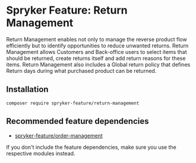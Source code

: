 # Spryker Feature: Return Management

Return Management enables not only to manage the reverse product flow efficiently but to identify opportunities to reduce unwanted returns.
Return Management allows Customers and Back-office users to select items that should be returned, create returns itself and add return reasons for these items. 
Return Management also includes a Global return policy that defines Return days during what purchased product can be returned.

## Installation

```
composer require spryker-feature/return-management
```

## Recommended feature dependencies
- [spryker-feature/order-management](https://github.com/spryker-feature/order-management)

If you don't include the feature dependencies, make sure you use the respective modules instead.
